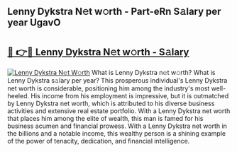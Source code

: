 ## Lenny Dykstra N𝚎t w𝚘rth - Part-eRn S𝚊lary per year UgavO

# <h2><a href="http://gc0u3n.nevu.top/?p=Lenny+Dykstra">🔗 👉🔴 Lenny Dykstra N𝚎t w𝚘rth - S𝚊lary</a></h2>

[![Lenny Dykstra N𝚎t W𝚘rth](https://i.imgur.com/Oavwk0R.jpeg)](http://gc0u3n.nevu.top/?p=Lenny+Dykstra)
What is Lenny Dykstra n𝚎t w𝚘rth? What is Lenny Dykstra s𝚊lary per year?
This prosperous individual's Lenny Dykstra net worth is considerable, positioning him among the industry's most well-heeled. His income from his employment is impressive, but it is outmatched by Lenny Dykstra net worth, which is attributed to his diverse business activities and extensive real estate portfolio. With a Lenny Dykstra net worth that places him among the elite of wealth, this man is famed for his business acumen and financial prowess. With a Lenny Dykstra net worth in the billions and a notable income, this wealthy person is a shining example of the power of tenacity, dedication, and financial intelligence.
